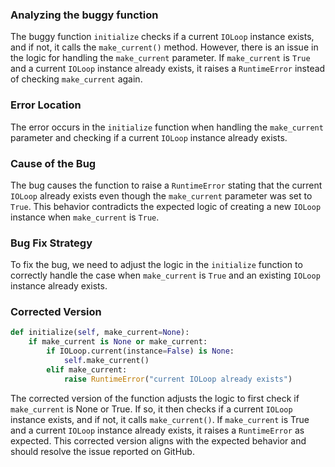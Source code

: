 ### Analyzing the buggy function
The buggy function `initialize` checks if a current `IOLoop` instance exists, and if not, it calls the `make_current()` method. However, there is an issue in the logic for handling the `make_current` parameter. If `make_current` is `True` and a current `IOLoop` instance already exists, it raises a `RuntimeError` instead of checking `make_current` again.

### Error Location
The error occurs in the `initialize` function when handling the `make_current` parameter and checking if a current `IOLoop` instance already exists.

### Cause of the Bug
The bug causes the function to raise a `RuntimeError` stating that the current `IOLoop` already exists even though the `make_current` parameter was set to `True`. This behavior contradicts the expected logic of creating a new `IOLoop` instance when `make_current` is `True`.

### Bug Fix Strategy
To fix the bug, we need to adjust the logic in the `initialize` function to correctly handle the case when `make_current` is `True` and an existing `IOLoop` instance already exists.

### Corrected Version
```python
def initialize(self, make_current=None):
    if make_current is None or make_current:
        if IOLoop.current(instance=False) is None:
            self.make_current()
        elif make_current:
            raise RuntimeError("current IOLoop already exists")
```

The corrected version of the function adjusts the logic to first check if `make_current` is None or True. If so, it then checks if a current `IOLoop` instance exists, and if not, it calls `make_current()`. If `make_current` is True and a current `IOLoop` instance already exists, it raises a `RuntimeError` as expected. This corrected version aligns with the expected behavior and should resolve the issue reported on GitHub.